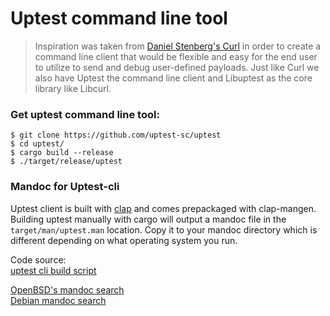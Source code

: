 # Uptest command line tool  

> Inspiration was taken from [Daniel Stenberg's Curl](https://en.wikipedia.org/wiki/CURL) in order to create a command line client that would be flexible and easy for the end user to utilize to send and debug user-defined payloads. Just like Curl we also have Uptest the command line client and Libuptest as the core library like Libcurl.   


### Get uptest command line tool:  
```shell
$ git clone https://github.com/uptest-sc/uptest
$ cd uptest/
$ cargo build --release
$ ./target/release/uptest  
```

### Mandoc for Uptest-cli  
Uptest client is built with [clap]() and comes prepackaged with clap-mangen. Building uptest manually with cargo will output a mandoc file in the `target/man/uptest.man` location. Copy it to your mandoc directory which is different depending on what operating system you run.  


Code source:  
[uptest cli build script](https://github.com/uptest-sc/uptest/blob/0ba314e0316b57c4999660db378e1fd71bc6f39c/build.rs#L22)   

[OpenBSD's mandoc search](https://man.openbsd.org/)    
[Debian mandoc search](https://manpages.debian.org/bookworm/cargo/cargo.1.en.html)   
